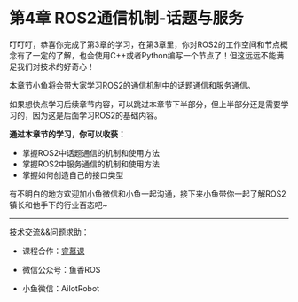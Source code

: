 # 第4章 ROS2通信机制-话题与服务

叮叮叮，恭喜你完成了第3章的学习，在第3章里，你对ROS2的工作空间和节点概念有了一定的了解，也会使用C++或者Python编写一个节点了！但这远远不能满足我们对技术的好奇心！

本章节小鱼将会带大家学习ROS2的通信机制中的话题通信和服务通信。


如果想快点学习后续章节内容，可以跳过本章节下半部分，但上半部分还是需要学习的，因为这是后面学习ROS2的基础内容。



**通过本章节的学习，你可以收获：**

- 掌握ROS2中话题通信的机制和使用方法
- 掌握ROS2中服务通信的机制和使用方法
- 掌握如何创造自己的接口类型




有不明白的地方欢迎加小鱼微信和小鱼一起沟通，接下来小鱼带你一起了解ROS2镇长和他手下的行业百态吧~


------


技术交流&&问题求助：

- 课程合作：[睿慕课](https://www.aiimooc.com/mall/preshow-htm-itemid-705.html)

- 微信公众号：鱼香ROS

- 小鱼微信：AiIotRobot





